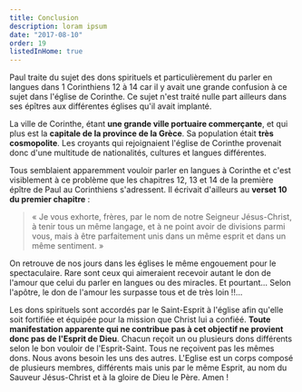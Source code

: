 ```yaml
---
title: Conclusion
description: loram ipsum
date: "2017-08-10"
order: 19
listedInHome: true
---
```


Paul traite du sujet des dons spirituels et particulièrement du parler en langues dans 1 Corinthiens 12 à 14 car il y avait une grande confusion à ce sujet dans l'église de Corinthe. Ce sujet n'est traité nulle part ailleurs dans ses épîtres aux différentes églises qu'il avait implanté.

La ville de Corinthe, étant **une grande ville portuaire commerçante**, et qui plus est la **capitale de la province de la Grèce**. Sa population était **très cosmopolite**. Les croyants qui rejoignaient l'église de Corinthe provenait donc d'une multitude de nationalités, cultures et langues différentes.

Tous semblaient apparemment vouloir parler en langues à Corinthe et c'est visiblement à ce problème que les chapitres 12, 13 et 14 de la première épître de Paul au Corinthiens s'adressent. Il écrivait d'ailleurs au **verset 10 du premier chapitre** :

> « Je vous exhorte, frères, par le nom de notre Seigneur Jésus-Christ, à tenir tous un même langage, et à ne point avoir de divisions parmi vous, mais à être parfaitement unis dans un même esprit et dans un même sentiment. »

On retrouve de nos jours dans les églises le même engouement pour le spectaculaire. Rare sont ceux qui aimeraient recevoir autant le don de l'amour que celui du parler en langues ou des miracles. Et pourtant... Selon l'apôtre, le don de l'amour les surpasse tous et de très loin !!... 

Les dons spirituels sont accordés par le Saint-Esprit à l'église afin qu'elle soit fortifiée et équipée pour la mission que Christ lui a confiéé. **Toute manifestation apparente qui ne contribue pas à cet objectif ne provient donc pas de l'Esprit de Dieu**. Chacun reçoit un ou plusieurs dons différents selon le bon vouloir de l'Esprit-Saint. Tous ne reçoivent pas les mêmes dons. Nous avons besoin les uns des autres. L'Eglise est un corps composé de plusieurs membres, différents mais unis par le même Esprit, au nom du Sauveur Jésus-Christ et à la gloire de Dieu le Père. Amen !